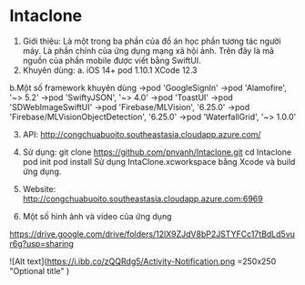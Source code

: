 # Intaclone
1. Giới thiệu:
Là một trong ba phần của đồ án học phần tương tác người máy. Là phần chính của ứng dụng mạng xã hội ảnh. 
Trên đây là mã nguồn của phần mobile được viết bằng SwiftUI.
2. Khuyên dùng:
a.
iOS 14+
pod 1.10.1
XCode 12.3

b.Một số framework khuyên dùng
->pod 'GoogleSignIn'
->pod 'Alamofire', '~> 5.2'
->pod 'SwiftyJSON', '~> 4.0'
->pod 'ToastUI'
->pod 'SDWebImageSwiftUI'
->pod 'Firebase/MLVision', '6.25.0'
->pod 'Firebase/MLVisionObjectDetection', '6.25.0'
->pod 'WaterfallGrid', '~> 1.0.0'

3. API: http://congchuabuoito.southeastasia.cloudapp.azure.com/

4. Sử dụng:
git clone https://github.com/pnvanh/Intaclone.git
cd Intaclone
pod init
pod install
Sử dụng IntaClone.xcworkspace bằng Xcode và build ứng dụng.

5. Website: http://congchuabuoito.southeastasia.cloudapp.azure.com:6969

6. Một số hình ảnh và video của ứng dụng

https://drive.google.com/drive/folders/12lX9ZJdV8bP2JSTYFCc17tBdLd5vur6g?usp=sharing


![Alt text](https://i.ibb.co/zQQRdg5/Activity-Notification.png =250x250 "Optional title" )


